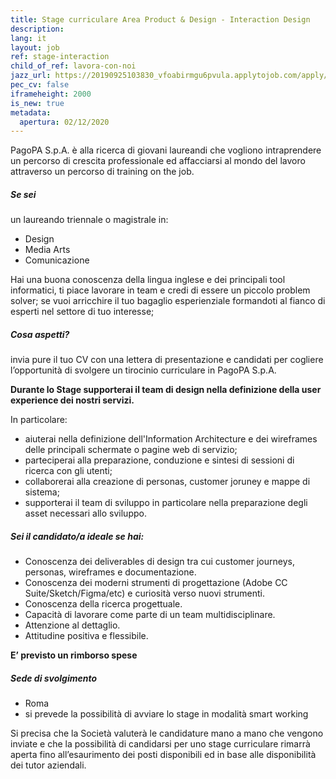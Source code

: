 ```yaml
---
title: Stage curriculare Area Product & Design - Interaction Design
description:
lang: it
layout: job
ref: stage-interaction
child_of_ref: lavora-con-noi
jazz_url: https://20190925103830_vfoabirmgu6pvula.applytojob.com/apply/XXKNHtqf4K/Stage-Curriculare-Area-Product-Design-Interaction-Design
pec_cv: false
iframeheight: 2000
is_new: true
metadata:
  apertura: 02/12/2020
---
```


PagoPA S.p.A. è alla ricerca di giovani laureandi che vogliono intraprendere un percorso di crescita professionale ed affacciarsi al mondo del lavoro attraverso un percorso di training on the job.

##### Se sei

un laureando triennale o magistrale in:

- Design
- Media Arts
- Comunicazione

Hai una buona conoscenza della lingua inglese e dei principali tool informatici, ti piace lavorare in team e credi di essere un piccolo problem solver; se vuoi arricchire il tuo bagaglio esperienziale formandoti al fianco di esperti nel settore di tuo interesse;

##### Cosa aspetti?

invia pure il tuo CV con una lettera di presentazione e candidati per cogliere l’opportunità di svolgere un tirocinio curriculare in PagoPA S.p.A.

**Durante lo Stage supporterai il team di design nella definizione della user experience dei nostri servizi.**

In particolare:

- aiuterai nella definizione dell'Information Architecture e dei wireframes delle principali schermate o pagine web di servizio;
- parteciperai alla preparazione, conduzione e sintesi di sessioni di ricerca con gli utenti;
- collaborerai alla creazione di personas, customer joruney e mappe di sistema;
- supporterai il team di sviluppo in particolare nella preparazione degli asset necessari allo sviluppo.

##### Sei il candidato/a ideale se hai:

- Conoscenza dei deliverables di design tra cui customer journeys, personas, wireframes e documentazione.
- Conoscenza dei moderni strumenti di progettazione (Adobe CC Suite/Sketch/Figma/etc) e curiosità verso nuovi strumenti.
- Conoscenza della ricerca progettuale.
- Capacità di lavorare come parte di un team multidisciplinare.
- Attenzione al dettaglio.
- Attitudine positiva e flessibile.

**E’ previsto un rimborso spese**

##### Sede di svolgimento

- Roma
- si prevede la possibilità di avviare lo stage in modalità smart working

Si precisa che la Società valuterà le candidature mano a mano che vengono inviate e che la possibilità di candidarsi per uno stage curriculare rimarrà aperta fino all’esaurimento dei posti disponibili ed in base alle disponibilità dei tutor aziendali.
